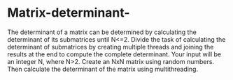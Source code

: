 # Matrix-determinant-
The determinant of a matrix can be determined by calculating the determinant of its submatrices until N&lt;=2. Divide the task of calculating the determinant of submatrices by creating multiple threads and joining the results at the end to compute the complete determinant. Your input will be an integer N, where N>2. Create an NxN matrix using random numbers. Then calculate the determinant of the matrix using multithreading. 
